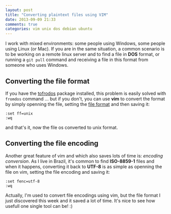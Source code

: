 ```yaml
---
layout: post
title: "Converting plaintext files using VIM"
date: 2013-09-09 21:33
comments: true
categories: vim unix dos debian ubuntu
---
```

I work with mixed environments: some people using Windows, some people using Linux (or Mac).
If you are in the same situation, a common scenario is to be working on a remote linux server
and to find a file in **DOS** format, or running a `git pull` command and receiving a file in
this format from someone who uses Windows.


Converting the file format
--------------------------

If you have the [tofrodos](http://packages.ubuntu.com/tofrodos) package installed, this problem
is easily solved with `fromdos` command ... but if you don't, you can use **vim** to convert the
format by simply openning the file, setting the [file format](http://vim.wikia.com/wiki/File_format)
and then saving it:

    :set ff=unix
    :wq

and that's it, now the file os converted to unix format.


Converting the file encoding
----------------------------

Another great feature of vim and which also saves lots of time is: *encoding conversion*. As
I live in Brazil, it's common to find **ISO-8859-1** files and when it happens, converting it
back to **UTF-8** is as simple as openning the file on vim, setting the file encoding and
saving it:

    :set fenc=utf-8
    :wq

Actually, I'm used to convert file encodings using vim, but the file format I just discovered this
week and it saved a lot of time. It's nice to see how usefull one single tool can be! :)
